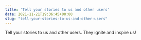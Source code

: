 ```yaml
---
title: 'Tell your stories to us and other users'
date: 2021-11-21T19:36:45+00:00
slug: "tell-your-stories-to-us-and-other-users"
---
```


Tell your stories to us and other users. They ignite and inspire us!